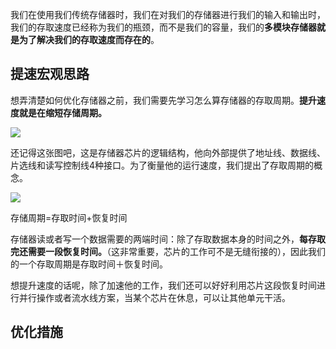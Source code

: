 我们在使用我们传统存储器时，我们在对我们的存储器进行我们的输入和输出时，我们的存取速度已经称为我们的瓶颈，而不是我们的容量，我们的**多模块存储器就是为了解决我们的存取速度而存在的**。
## 提速宏观思路
想弄清楚如何优化存储器之前，我们需要先学习怎么算存储器的存取周期。**提升速度就是在缩短存储周期。**

![](https://pic2.zhimg.com/80/v2-192c9977d9eae9a4378aa0cbc0b97a99_720w.webp)

还记得这张图吧，这是存储器芯片的逻辑结构，他向外部提供了地址线、数据线、片选线和读写控制线4种接口。为了衡量他的运行速度，我们提出了存取周期的概念。

![](https://pic3.zhimg.com/80/v2-719892f0820befad00a2acefc9db8152_720w.webp)

存储周期=存取时间+恢复时间

存储器读或者写一个数据需要的两端时间：除了存取数据本身的时间之外，**每存取完还需要一段恢复时间。**（这非常重要，芯片的工作可不是无缝衔接的），因此我们的一个存取周期是存取时间＋恢复时间。

想提升速度的话呢，除了加速他的工作，我们还可以好好利用芯片这段恢复时间进行并行操作或者流水线方案，当某个芯片在休息，可以让其他单元干活。

## 优化措施
